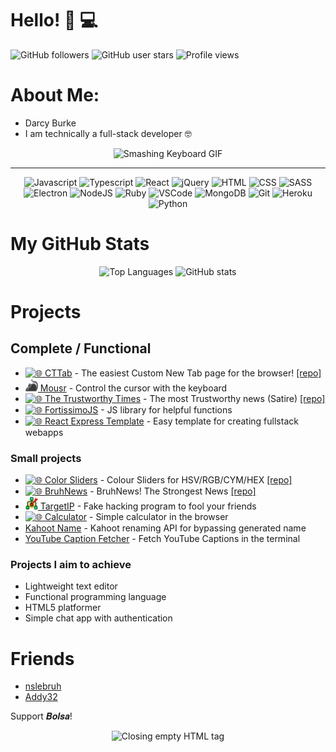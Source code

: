 # Hello! 🌊 💻

![GitHub followers](https://img.shields.io/github/followers/darccyy?style=flat-square) ![GitHub user stars](https://img.shields.io/github/stars/darccyy?style=flat-square) ![Profile views](https://komarev.com/ghpvc/?username=darccyy&style=flat-square&color=blue)

# About Me:

- Darcy Burke
- I am technically a full-stack developer 🤓

<div align="center">

![Smashing Keyboard GIF](https://media0.giphy.com/media/5xtDaryREtat7r2obvi/giphy.gif?cid=ecf05e47zkeipmvp7qyq05rh1ctacrme7zr1by10fdokdnnt&rid=giphy.gif&ct=s)

</div>

---

<!-- Languages / Tools -->

<div align="center">
  <img src="https://cdn.worldvectorlogo.com/logos/logo-javascript.svg" alt="Javascript" width=50 height=50/> <img src="https://cdn.worldvectorlogo.com/logos/typescript.svg" alt="Typescript" width=50 height=50/> <img src="https://cdn.worldvectorlogo.com/logos/react-2.svg" alt="React" width=50 height=50/> <img src="https://cdn.worldvectorlogo.com/logos/jquery-4.svg" alt="jQuery" width=50 width=50 height=50/> <img src="https://cdn.worldvectorlogo.com/logos/html-1.svg" alt="HTML" width=50 height=50/> <img src="https://cdn.worldvectorlogo.com/logos/css-3.svg" alt="CSS" width=50 height=50/> <img src="https://cdn.worldvectorlogo.com/logos/sass-1.svg" alt="SASS" width=50 height=50/> <img src="https://cdn.worldvectorlogo.com/logos/electron-1.svg" alt="Electron" width=50 height=50/> <img src="https://cdn.worldvectorlogo.com/logos/nodejs-1.svg" alt="NodeJS" width=50 height=50/> <img src="https://cdn.worldvectorlogo.com/logos/ruby.svg" alt="Ruby" width=50 height=50/> <img src="https://cdn.worldvectorlogo.com/logos/visual-studio-code-1.svg" alt="VSCode" width=50 height=50/> <img src="https://cdn.worldvectorlogo.com/logos/mongodb-icon-1.svg" alt="MongoDB" width=50 height=50/> <img src="https://cdn.worldvectorlogo.com/logos/git-icon.svg" alt="Git" width=50 height=50/> <img src="https://cdn.worldvectorlogo.com/logos/heroku-4.svg" alt="Heroku" width=50 height=50/> <img src="https://cdn.worldvectorlogo.com/logos/python-5.svg" alt="Python" width=50 height=50/>
</div>

# My GitHub Stats

<div align="center">

![Top Languages](https://github-readme-stats.vercel.app/api/top-langs/?username=darccyy&layout=compact&theme=radical) ![GitHub stats](https://github-readme-stats.vercel.app/api?username=darccyy&theme=radical)

</div>

# Projects

## Complete / Functional

- [<img alt="🌐" src="https://darccyy.github.io/cttab/image/icon/128.png" width=20 height=20 /> CTTab](https://darccyy.github.io/cttab) - The easiest Custom New Tab page for the browser! [[repo]](https://github.com/darccyy/cttab)
- [<img alt="🌐" src="https://raw.githubusercontent.com/darccyy/mousr/master/image/icon-display.png" width=20 height=20 /> Mousr](https://github.com/darccyy/mousr) - Control the cursor with the keyboard
- [<img alt="🌐" src="https://trustworthytimes.herokuapp.com/image/icon.png" width=20 height=20 /> The Trustworthy Times](https://trustworthytimes.herokuapp.com) - The most Trustworthy news (Satire) [[repo]](https://github.com/darccyy/trustworthytimes)
- [<img alt="🌐" src="https://fortissimojs.github.io/image/icon/white.png" width=20 height=20 /> FortissimoJS](https://github.com/fortissimojs/fortissimojs.github.io) - JS library for helpful functions
- [<img alt="🌐" src="" width=20 height=20 /> React Express Template](https://github.com/darccyy/react-express-template) - Easy template for creating fullstack webapps

### Small projects

- [<img alt="🌐" src="https://darccyy.github.io/color/favicon.png" width=20 height=20 /> Color Sliders](https://darccyy.github.io/color/) - Colour Sliders for HSV/RGB/CYM/HEX [[repo]](https://github.com/darccyy/color)
- [<img alt="🌐" src="https://bruh.news/favicon.png" width=20 height=20 /> BruhNews](https://bruh.news) - BruhNews! The Strongest News [[repo]](https://github.com/bruhnews/bruhnews.github.io)
- [<img alt="🌐" src="https://github.com/darccyy/targetip/raw/main/icon.png" width=20 height=20 /> TargetIP](https://github.com/darccyy/targetip) - Fake hacking program to fool your friends
- [<img alt="🌐" src="https://darccyy.github.io/calculator/favicon.png" width=20 height=20 /> Calculator](https://darccyy.github.io/calculator) - Simple calculator in the browser
- [Kahoot Name](https://github.com/darccyy/kahoot-name) - Kahoot renaming API for bypassing generated name
- [YouTube Caption Fetcher](https://github.com/darccyy/youtube-caption) - Fetch YouTube Captions in the terminal

### Projects I aim to achieve

- Lightweight text editor
- Functional programming language
- HTML5 platformer
- Simple chat app with authentication

# Friends

- [nslebruh](https://github.com/nslebruh)
- [Addy32](https://github.com/Addy32)

Support 𝑩𝒐𝒍𝒔𝒂!

<div align="center">

![Closing empty HTML tag](https://media3.giphy.com/media/MaI6BylfjAkDkfk4OC/giphy.gif?cid=ecf05e47b8pgakpqq75vo3aelwdi7ik9hfpqckeildfrpczh&rid=giphy.gif&ct=s)

</div>
